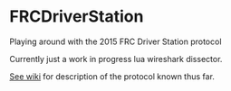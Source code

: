 # FRCDriverStation
Playing around with the 2015 FRC Driver Station protocol

Currently just a work in progress lua wireshark dissector.

[See wiki](https://github.com/jcreigh/FRCDriverStation/wiki/Protocol) for description of the protocol known thus far.
